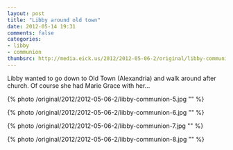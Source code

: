 ```yaml
---
layout: post
title: "Libby around old town"
date: 2012-05-14 19:31
comments: false
categories: 
- libby
- communion
thumbsrc: http://media.eick.us/2012/2012-05-06-2/original/libby-communion-7.jpg
---
```

Libby wanted to go down to Old Town (Alexandria) and walk around after church.  Of course she had Marie Grace with her...



{% photo /original/2012/2012-05-06-2/libby-communion-5.jpg "" %}




{% photo /original/2012/2012-05-06-2/libby-communion-6.jpg "" %}




{% photo /original/2012/2012-05-06-2/libby-communion-7.jpg "" %}




{% photo /original/2012/2012-05-06-2/libby-communion-8.jpg "" %}

